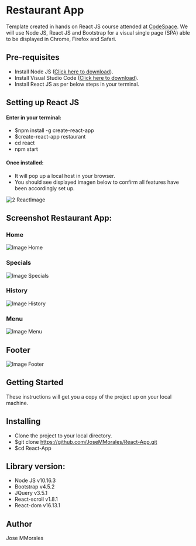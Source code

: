 # Restaurant App

Template created in hands on React JS course attended at [CodeSpace](https://codespaceacademy.com/). We will use Node JS, React JS and Bootstrap for a visual single page (SPA) able to be displayed in Chrome, Firefox and Safari.

## Pre-requisites

* Install Node JS ([Click here to download](https://nodejs.org/en/download/)).
* Install Visual Studio Code ([Click here to download](https://code.visualstudio.com/download)).
* Install React JS as per below steps in your terminal.

## Setting up React JS
#### Enter in your terminal:
* $npm install -g create-react-app
* $create-react-app restaurant
* cd react
* npm start
#### Once installed:
* It will pop up a local host in your browser.
* You should see displayed imagen below to confirm all features have been accordingly set up.

![2 ReactImage](https://user-images.githubusercontent.com/43299285/94238942-57283080-ff11-11ea-98b3-583622b39fa9.png)

## Screenshot Restaurant App:
### **Home**
![Image Home](https://user-images.githubusercontent.com/43299285/94242637-a45ad100-ff16-11ea-9625-40ccea868d33.png)
### **Specials**
![Image Specials](https://user-images.githubusercontent.com/43299285/94242686-b8063780-ff16-11ea-8d6b-91d96d902d5e.png)
### **History**
![Image History](https://user-images.githubusercontent.com/43299285/94242907-fdc30000-ff16-11ea-83ca-bd5e5ea46e23.png)
### **Menu**
![Image Menu](https://user-images.githubusercontent.com/43299285/94242993-1cc19200-ff17-11ea-869b-b7ee1b10198a.png)
## **Footer**
![Image Footer](https://user-images.githubusercontent.com/43299285/94243076-37940680-ff17-11ea-8d7f-79fe5858eaca.png)

## Getting Started
These instructions will get you a copy of the project up on your local machine.

## Installing
* Clone the project to your local directory.
* $git clone https://github.com/JoseMMorales/React-App.git
* $cd React-App

## Library version:
* Node JS v10.16.3
* Bootstrap v4.5.2
* JQuery v3.5.1
* React-scroll v1.8.1
* React-dom v16.13.1

## Author
Jose MMorales










